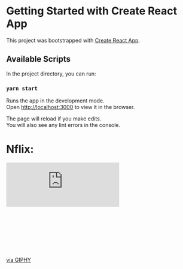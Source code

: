 # Getting Started with Create React App

This project was bootstrapped with [Create React App](https://github.com/facebook/create-react-app).

## Available Scripts

In the project directory, you can run:

### `yarn start`

Runs the app in the development mode.\
Open [http://localhost:3000](http://localhost:3000) to view it in the browser.

The page will reload if you make edits.\
You will also see any lint errors in the console.

####

# Nflix:
<div style="width:100%;height:0;padding-bottom:47%;position:relative;"><iframe src="https://giphy.com/embed/UTmzNwhivOiXMOaral" width="60%" height="50%" style="position:absolute" frameBorder="0" class="giphy-embed" allowFullScreen></iframe></div><p><a href="https://giphy.com/gifs/dashboard-reactjs-nodejs-UTmzNwhivOiXMOaral">via GIPHY</a></p>

